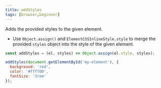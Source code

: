 ```yaml
---
title: addStyles
tags: [browser,beginner]
---
```


Adds the provided styles to the given element.

- Use `Object.assign()` and `ElementCSSInlineStyle.style` to merge the provided `styles` object into the style of the given element.

```js
const addStyles = (el, styles) => Object.assign(el.style, styles);
```

```js
addStyles(document.getElementById('my-element'), {
  background: 'red',
  color: '#ffff00',
  fontSize: '3rem'
});
```
